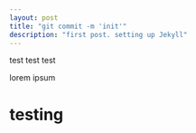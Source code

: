 ```yaml
---
layout: post
title: "git commit -m 'init'"
description: "first post. setting up Jekyll"
---
```


test test test


lorem ipsum

# testing
